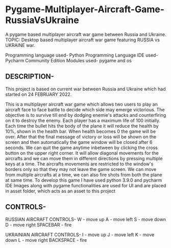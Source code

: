 # Pygame-Multiplayer-Aircraft-Game-RussiaVsUkraine
A pygame based multiplayer aircraft war game between Russia and Ukraine.
TOPIC: Desktop based multiplayer aircraft war game featuring RUSSIA vs UKRAINE war.


Programming language used- Python Programming Language
IDE used- Pycharm Community Edition
Modules used- pygame and os

DESCRIPTION-
------------

This project is based on current war between Russia and Ukraine which had started on 24 FEBRUARY 2022.

This is a multiplayer aircraft war game which allows two users to play an aircraft face to face battle
to decide which side may emerge victorious.
The objective is to survive till end by dodging enemie's attacks and counterfiring on it to destroy the enemy.
Each player has a maximum life of 100 initially.
Each time the bullet hits the body of the plane it will reduce the health by 10%, shown in the health bar.
When health becomes 0 the game will be over.
After that the final message of victory or loss will be shown on the screen and then automatically the game window will be closed after 6 seconds.
We can quit the game anytime inbetween by clicking the cross button on the upper right corner.
It will allow diagonal movements for the aircrafts and we can move them in different directions by pressing multiple keys at a time.
The aircrafts movements are restricted to the window's borders only so that they may not leave the game screen.
We can move from multiple aircrafts at a time, we can also fire shots from both the plane at same time.
To develop this game I have used python 3.9.0 and pycharm IDE
Images along with pygame functionalities are used for UI
and are placed in asset folder, which acts as an asset to this project

CONTROLS- 
---------
RUSSIAN AIRCRAFT CONTROLS-
W - move up
A - move left
S - move down
D - move right
SPACEBAR - fire

UKRAINIAN AIRCRAFT CONTROLS-
I - move up
J - move left
K - move down
L - move right
BACKSPACE - fire
